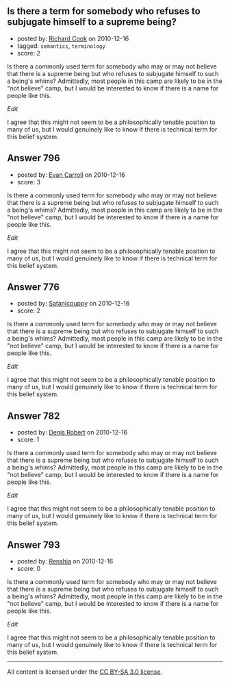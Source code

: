 ## Is there a term for somebody who refuses to subjugate himself to a supreme being?

- posted by: [Richard Cook](https://stackexchange.com/users/-1/65-richard-cook) on 2010-12-16
- tagged: `semantics`, `terminology`
- score: 2

Is there a commonly used term for somebody who may or may not believe that there is a supreme being but who refuses to subjugate himself to such a being's whims? Admittedly, most people in this camp are likely to be in the "not believe" camp, but I would be interested to know if there is a name for people like this.

*Edit*

I agree that this might not seem to be a philosophically tenable position to many of us, but I would genuinely like to know if there is technical term for this belief system.



## Answer 796

- posted by: [Evan Carroll](https://stackexchange.com/users/-1/5-evan-carroll) on 2010-12-16
- score: 3

Is there a commonly used term for somebody who may or may not believe that there is a supreme being but who refuses to subjugate himself to such a being's whims? Admittedly, most people in this camp are likely to be in the "not believe" camp, but I would be interested to know if there is a name for people like this.

*Edit*

I agree that this might not seem to be a philosophically tenable position to many of us, but I would genuinely like to know if there is technical term for this belief system.



## Answer 776

- posted by: [Satanicpuppy](https://stackexchange.com/users/-1/169-satanicpuppy) on 2010-12-16
- score: 2

Is there a commonly used term for somebody who may or may not believe that there is a supreme being but who refuses to subjugate himself to such a being's whims? Admittedly, most people in this camp are likely to be in the "not believe" camp, but I would be interested to know if there is a name for people like this.

*Edit*

I agree that this might not seem to be a philosophically tenable position to many of us, but I would genuinely like to know if there is technical term for this belief system.



## Answer 782

- posted by: [Denis Robert](https://stackexchange.com/users/-1/122-denis-robert) on 2010-12-16
- score: 1

Is there a commonly used term for somebody who may or may not believe that there is a supreme being but who refuses to subjugate himself to such a being's whims? Admittedly, most people in this camp are likely to be in the "not believe" camp, but I would be interested to know if there is a name for people like this.

*Edit*

I agree that this might not seem to be a philosophically tenable position to many of us, but I would genuinely like to know if there is technical term for this belief system.



## Answer 793

- posted by: [Renshia](https://stackexchange.com/users/-1/184-renshia) on 2010-12-16
- score: 0

Is there a commonly used term for somebody who may or may not believe that there is a supreme being but who refuses to subjugate himself to such a being's whims? Admittedly, most people in this camp are likely to be in the "not believe" camp, but I would be interested to know if there is a name for people like this.

*Edit*

I agree that this might not seem to be a philosophically tenable position to many of us, but I would genuinely like to know if there is technical term for this belief system.




---

All content is licensed under the [CC BY-SA 3.0 license](https://creativecommons.org/licenses/by-sa/3.0/).
